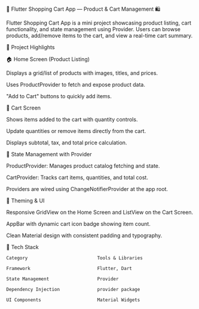 🛒 Flutter Shopping Cart App — Product & Cart Management 🛍️

Flutter Shopping Cart App is a mini project showcasing product listing, cart functionality, and state management using Provider. Users can browse products, add/remove items to the cart, and view a real-time cart summary.

🌟 Project Highlights

🏠 Home Screen (Product Listing)

Displays a grid/list of products with images, titles, and prices.

Uses ProductProvider to fetch and expose product data.

"Add to Cart" buttons to quickly add items.

🛒 Cart Screen

Shows items added to the cart with quantity controls.

Update quantities or remove items directly from the cart.

Displays subtotal, tax, and total price calculation.

🔄 State Management with Provider

ProductProvider: Manages product catalog fetching and state.

CartProvider: Tracks cart items, quantities, and total cost.

Providers are wired using ChangeNotifierProvider at the app root.

🎨 Theming & UI

Responsive GridView on the Home Screen and ListView on the Cart Screen.

AppBar with dynamic cart icon badge showing item count.

Clean Material design with consistent padding and typography.

🧰 Tech Stack

    Category                          Tools & Libraries

    Framework                         Flutter, Dart

    State Management                  Provider

    Dependency Injection              provider package

    UI Components                     Material Widgets
